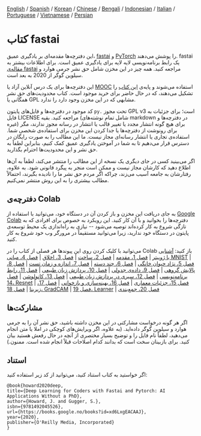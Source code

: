 [English](./README.md) / [Spanish](./README_es.md) / [Korean](./README_ko.md) / [Chinese](./README_zh.md) / [Bengali](./README_bn.md) / [Indonesian](./README_id.md) / [Italian](./README_it.md) / [Portuguese](./README_pt.md) / [Vietnamese](./README_vn.md) / [Persian](./README_fa.md)

# کتاب fastai

این دفترچه‌ها مقدمه‌ای بر یادگیری عمیق، 
[fastai](https://docs.fast.ai/)
و
[PyTorch](https://pytorch.org/)
را پوشش می‌دهند.
 fastai یک رابط برنامه‌نویسی لایه لایه برای یادگیری عمیق است.
 برای اطلاعات بیشتر به
 [مقاله‌ی fastai](https://www.mdpi.com/2078-2489/11/2/108)
 مراجعه کنید.
 همه چیز در این مخزن شامل حق نشر جرمی هوارد و سیلوین گوگر از 2020 به بعد است.

این دفترچه‌ها برای یک درس آنلاین آزاد یا
[MOOC](https://course.fast.ai)
استفاده می‌شوند و پایه‌ی
[این کتاب](https://www.amazon.com/Deep-Learning-Coders-fastai-PyTorch/dp/1492045527) 
را تشکیل می‌دهند،
که در حال حاضر برای خرید موجود است.
کتاب محدودیت‌های حق نشر همگانی یا
GPL
مشابهی که در این مخزن وجود دارد را ندارد.

کد موجود در دفترچه‌ها و فایل‌های پایتون
`py.`
 تحت مجوز
 GPL v3
 است؛
 برای جزئیات به فایل 
 LICENSE
 مراجعه کنید. 
 بقیه (شامل تمام نوشته‌های 
 markdown
 در دفترچه‌ها و غیره)
 برای هیچ گونه انتشار مجدد یا تغییر قالب یا انتشار در رسانه مجوز ندارند،
 مگر برای رونوشت از دفترچه‌ها یا جدا کردن این مخزن برای استفاده‌ی شخصی شما.
 استفاده‌ی تجاری یا انتشار رسانه‌ای مجاز نیست.
 ما این مطالب را به صورت رایگان در دسترس قرار می‌دهیم تا به شما در آموختن یادگیری عمیق کمک کنیم،
 بنابراین لطفاً به حق نشر و این محدودیت‌ها احترام بگذارید.

اگر می‌بینید کسی در جای دیگری یک نسخه از این مطالب را منتشر می‌کند، لطفاً به آن‌ها اطلاع دهید که کارشان مجاز نیست و ممکن است منجر به پیگرد قانونی شود.
به علاوه، رفتارشان به جامعه آسیب می‌زند، چراکه اگر مردم حق نشر ما را نادیده بگیرند، احتمالاً مطالب بیشتری را به این روش منتشر نمی‌کنیم.

## دفترچه‌ی Colab

به جای دریافت این مخزن و باز کردن آن در دستگاه خود، می‌توانید با استفاده از
[Google Colab](https://research.google.com/colaboratory/)
دفترچه‌ها را بخوانید و با آن کار کنید.
این رویکرد به خصوص برای افرادی که به تازگی شروع به کار کرده‌اند توصیه می‌شود
-- نیازی به راه‌اندازی یک محیط توسعه‌ی پایتون در دستگاه خود ندارید، زیرا می‌توانید مستقیماً در مرورگر وب خود شروع به کار کنید.

می‌توانید
با کلیک کردن روی این پیوندها هر فصلی از کتاب را در
Colab
باز کنید:
[آشنایی با ژوپیتر](https://colab.research.google.com/github/fastai/fastbook/blob/master/app_jupyter.ipynb) | [فصل 1، مقدمه](https://colab.research.google.com/github/fastai/fastbook/blob/master/01_intro.ipynb) | [فصل 2، ساخت](https://colab.research.google.com/github/fastai/fastbook/blob/master/02_production.ipynb) | [فصل 3، اخلاق](https://colab.research.google.com/github/fastai/fastbook/blob/master/03_ethics.ipynb) | [فصل 4، مبانی MNIST](https://colab.research.google.com/github/fastai/fastbook/blob/master/04_mnist_basics.ipynb) | [فصل 5، نژاد حیوان خانگی](https://colab.research.google.com/github/fastai/fastbook/blob/master/05_pet_breeds.ipynb) | [فصل 6، چند دسته](https://colab.research.google.com/github/fastai/fastbook/blob/master/06_multicat.ipynb) | [فصل 7، اندازه و زمان تست](https://colab.research.google.com/github/fastai/fastbook/blob/master/07_sizing_and_tta.ipynb) | [فصل 8، پالایش گروهی](https://colab.research.google.com/github/fastai/fastbook/blob/master/08_collab.ipynb) | [فصل 9، داده‌ی جدولی](https://colab.research.google.com/github/fastai/fastbook/blob/master/09_tabular.ipynb) | [فصل 10، پردازش زبان طبیعی](https://colab.research.google.com/github/fastai/fastbook/blob/master/10_nlp.ipynb) | [فصل 11، رابط برنامه‌نویسی](https://colab.research.google.com/github/fastai/fastbook/blob/master/11_midlevel_data.ipynb) | [فصل 12، سیری در پردازش زبان طبیعی](https://colab.research.google.com/github/fastai/fastbook/blob/master/12_nlp_dive.ipynb) | [فصل 13، کانولوشن](https://colab.research.google.com/github/fastai/fastbook/blob/master/13_convolutions.ipynb) | [فصل 14، Resnet](https://colab.research.google.com/github/fastai/fastbook/blob/master/14_resnet.ipynb) | [فصل 15، جزئیات معماری](https://colab.research.google.com/github/fastai/fastbook/blob/master/15_arch_details.ipynb) | [فصل 16، بهینه‌سازی و بازخوانی](https://colab.research.google.com/github/fastai/fastbook/blob/master/16_accel_sgd.ipynb) | [فصل 17، زیربنا](https://colab.research.google.com/github/fastai/fastbook/blob/master/17_foundations.ipynb) | [فصل 18، GradCAM](https://colab.research.google.com/github/fastai/fastbook/blob/master/18_CAM.ipynb) | [فصل 19، Learner](https://colab.research.google.com/github/fastai/fastbook/blob/master/19_learner.ipynb) | [فصل 20، جمع‌بندی](https://colab.research.google.com/github/fastai/fastbook/blob/master/20_conclusion.ipynb)


## مشارکت‌ها

اگر هر گونه درخواست مشارکتی در این مخزن داشته باشید، حق نشر آن را به جرمی هوارد و سیلوین گوگر داده‌اید.
(به علاوه، اگر ویرایش‌های کوچکی در املا یا متن انجام می‌دهید،
لطفاً نام فایل را و توضیح بسیار مختصری از آنچه در حال رفعش هستید بیان کنید.
برای بازبینان سخت است که بدانند کدام اصلاحات قبلاً انجام شده است. ممنون.)

## استناد

اگر خواستید به کتاب استناد کنید، می‌توانید از کد زیر استفاده کنید:

```
@book{howard2020deep,
title={Deep Learning for Coders with Fastai and Pytorch: AI Applications Without a PhD},
author={Howard, J. and Gugger, S.},
isbn={9781492045526},
url={https://books.google.no/books?id=xd6LxgEACAAJ},
year={2020},
publisher={O'Reilly Media, Incorporated}
}
```
